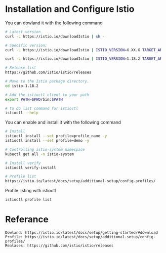 # Installation and Configure Istio


You can dowland it with the following command
``` bash
# Latest version
curl -L https://istio.io/downloadIstio | sh -

# Specific version;
curl -L https://istio.io/downloadIstio | ISTIO_VERSION=X.XX.X TARGET_ARCH=x86_64 sh -

curl -L https://istio.io/downloadIstio | ISTIO_VERSION=1.18.2 TARGET_ARCH=x86_64 sh -

# Release list
https://github.com/istio/istio/releases

# Move to the Istio package directory. 
cd istio-1.18.2

# Add the istioctl client to your path 
export PATH=$PWD/bin:$PATH

# to do list command for istioctl
istioctl --help

```


You can enable and install it with the following command
``` bash
# Install
istioctl install --set profile=profile_name -y
istioctl install --set profile=demo -y

# Controlling istio-system namespace
kubectl get all -n istio-system

# Install verify
istioctl verify-install

# Profile list
https://istio.io/latest/docs/setup/additional-setup/config-profiles/


```


Profile listing with istioctl
``` bash
istioctl profile list

```








# Referance
```
Dowland: https://istio.io/latest/docs/setup/getting-started/#download
Profile: https://istio.io/latest/docs/setup/additional-setup/config-profiles/
Realases: https://github.com/istio/istio/releases

```